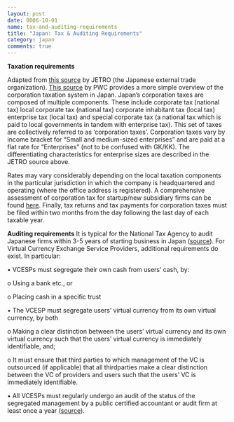 ```yaml
---
layout: post
date: 0006-10-01
name: tax-and-auditing-requirements
title: "Japan: Tax & Auditing Requirements"
category: japan
comments: true
---
```


**Taxation requirements**

Adapted from [this source](https://www.jetro.go.jp/en/invest/setting_up/laws/section3/page3.html) by JETRO (the Japanese external trade organization). [This source](taxsummaries.pwc.com/ID/Japan-Corporate-Taxes-on-corporate-income) by PWC provides a more simple overview of the corporation taxation system in Japan.
Japan’s corporation taxes are composed of multiple components. These include corporate tax (national tax) local corporate tax (national tax) corporate inhabitant tax (local tax) enterprise tax (local tax) and special corporate tax (a national tax which is paid to local governments in tandem with enterprise tax). This set of taxes are collectively referred to as ‘corporation taxes’. Corporation taxes vary by income bracket for “Small and medium-sized enterprises” and are paid at a flat rate for “Enterprises” (not to be confused with GK/KK). The differentiating characteristics for enterprise sizes are described in the JETRO source above. 

Rates may vary considerably depending on the local taxation components in the particular jurisdiction in which the company is headquartered and operating (where the office address is registered). A comprehensive assessment of corporation tax for startup/new subsidiary firms can be found [here](https://www.jetro.go.jp/en/invest/setting_up/laws/section3/page3.html). Finally, tax returns and tax payments for corporation taxes must be filed within two months from the day following the last day of each taxable year.

**Auditing requirements**
It is typical for the National Tax Agency to audit Japanese firms within 3-5 years of starting business in Japan ([source](http://www.venturejapan.com/business-in-japan/doing-business-in-japan/how-to-manage-japanese-corporate-tax/japanese-business-tax-audit/)).  For Virtual Currency Exchange Service Providers, additional requirements do exist. In particular:

•	VCESPs must segregate their own cash from users’ cash, by:

o	Using a bank etc., or

o	Placing cash in a specific trust

•	The VCESP must segregate users’ virtual currency from its own virtual currency, by both

o	Making a clear distinction between the users’ virtual currency and its own virtual currency such that the users’ virtual currency is immediately identifiable, and;

o	It must ensure that third parties to which management of the VC is outsourced (if applicable) that all thirdparties make a clear distinction between the VC of providers and users such that the users’ VC is immediately identifiable. 

•	All VCESPs must regularly undergo an audit of the status of the segregated management by a public certified accountant or audit firm at least once a year ([source](https://www.amt-law.com/pdf/bulletins2_pdf/170207.pdf)).


